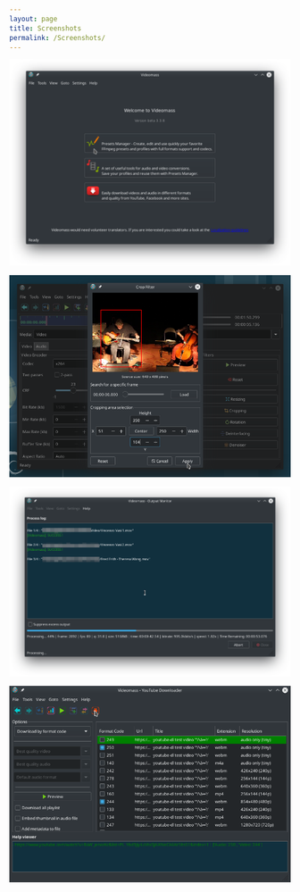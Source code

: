 ```yaml
---
layout: page
title: Screenshots
permalink: /Screenshots/
---   
```


![Image](/images/screenshots/HomePanel.png)   

![Image](/images/screenshots/crop-filter.png)   

![Image](/images/screenshots/FileProcessing.png)   

![Image](/images/screenshots/download.png)  
